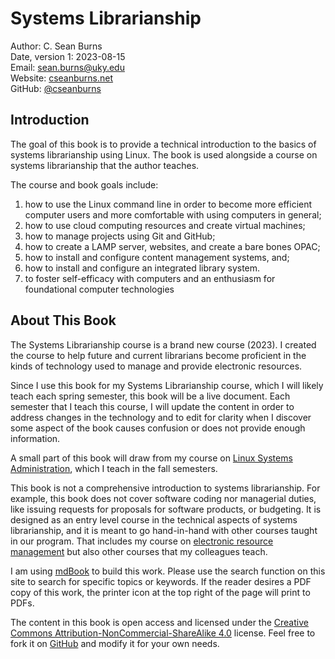 # Systems Librarianship 

Author: C. Sean Burns  
Date, version 1: 2023-08-15  
Email: [sean.burns@uky.edu](sean.burns@uky.edu)  
Website: [cseanburns.net](https://cseanburns.net)  
GitHub: [@cseanburns](https://github.com/cseanburns)  

## Introduction

The goal of this book is to
provide a technical introduction to
the basics of systems librarianship
using Linux.
The book is used alongside a course
on systems librarianship that the author teaches.

The course and book goals include:

1. how to use the Linux command line in order to become more efficient computer
   users and more comfortable with using computers in general;
2. how to use cloud computing resources and create virtual machines;
3. how to manage projects using Git and GitHub;
4. how to create a LAMP server, websites, and create a bare bones OPAC;
5. how to install and configure content management systems, and;
6. how to install and configure an integrated library system.
7. to foster self-efficacy with computers and an enthusiasm for foundational
   computer technologies

## About This Book

The Systems Librarianship course is
a brand new course (2023).
I created the course to help future
and current librarians become proficient
in the kinds of technology used to manage
and provide electronic resources.

Since I use this book for my
Systems Librarianship course,
which I will likely teach each spring semester,
this book will be a live document.
Each semester that I teach this course,
I will update the content in order
to address changes in the technology and to
edit for clarity when I discover some aspect
of the book causes confusion or
does not provide enough information.

A small part of this book will draw from
my course on
[Linux Systems Administration][linuxsysadmin],
which I teach in the fall semesters.

This book is not a
comprehensive introduction to
systems librarianship.
For example,
this book does not cover software coding nor
managerial duties, like issuing
requests for proposals for software products,
or budgeting.
It is designed as an entry level course in
the technical aspects of systems librarianship,
and it is meant to go hand-in-hand with 
other courses taught in our program.
That includes my course on
[electronic resource management][ermbook]
but also other courses that my colleagues teach.

I am using [mdBook][mdbook] to build this work.
Please use the search function on this site to search for
specific topics or keywords.
If the reader desires a PDF copy of this work,
the printer icon at the top right of the page
will print to PDFs.

The content in this book is open access and
licensed under the [Creative Commons Attribution-NonCommercial-ShareAlike 4.0][ccbyncsa] license.
Feel free to fork it on [GitHub][systemslib] and
modify it for your own needs.

[mdbook]:https://github.com/rust-lang/mdBook
[systemslib]:https://github.com/cseanburns/systems_librarianship
[ccbyncsa]:https://creativecommons.org/licenses/by-nc-sa/4.0/
[linuxsysadmin]:https://cseanburns.github.io/linux_sysadmin/
[ermbook]:https://cseanburns.net/WWW/ERM-book/
